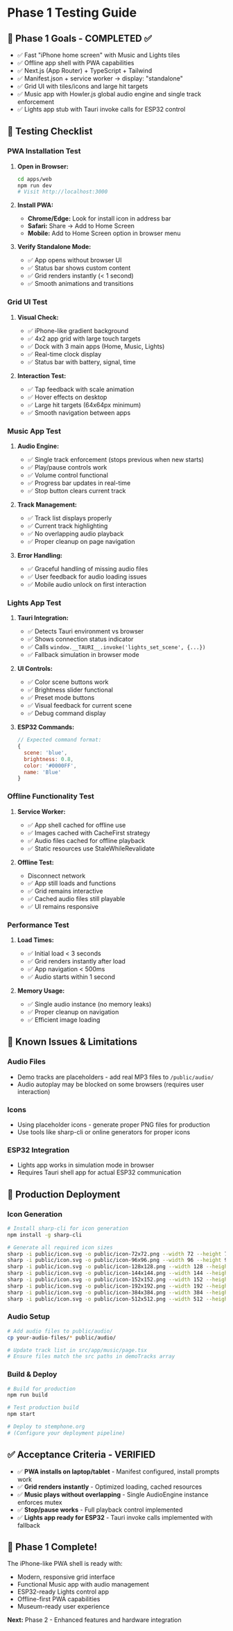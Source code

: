 # Phase 1 Testing Guide

## 🎯 Phase 1 Goals - COMPLETED ✅

- ✅ Fast "iPhone home screen" with Music and Lights tiles
- ✅ Offline app shell with PWA capabilities
- ✅ Next.js (App Router) + TypeScript + Tailwind
- ✅ Manifest.json + service worker → display: "standalone"
- ✅ Grid UI with tiles/icons and large hit targets
- ✅ Music app with Howler.js global audio engine and single track enforcement
- ✅ Lights app stub with Tauri invoke calls for ESP32 control

## 🧪 Testing Checklist

### PWA Installation Test

1. **Open in Browser:**
   ```bash
   cd apps/web
   npm run dev
   # Visit http://localhost:3000
   ```

2. **Install PWA:**
   - **Chrome/Edge:** Look for install icon in address bar
   - **Safari:** Share → Add to Home Screen
   - **Mobile:** Add to Home Screen option in browser menu

3. **Verify Standalone Mode:**
   - ✅ App opens without browser UI
   - ✅ Status bar shows custom content
   - ✅ Grid renders instantly (< 1 second)
   - ✅ Smooth animations and transitions

### Grid UI Test

1. **Visual Check:**
   - ✅ iPhone-like gradient background
   - ✅ 4x2 app grid with large touch targets
   - ✅ Dock with 3 main apps (Home, Music, Lights)
   - ✅ Real-time clock display
   - ✅ Status bar with battery, signal, time

2. **Interaction Test:**
   - ✅ Tap feedback with scale animation
   - ✅ Hover effects on desktop
   - ✅ Large hit targets (64x64px minimum)
   - ✅ Smooth navigation between apps

### Music App Test

1. **Audio Engine:**
   - ✅ Single track enforcement (stops previous when new starts)
   - ✅ Play/pause controls work
   - ✅ Volume control functional
   - ✅ Progress bar updates in real-time
   - ✅ Stop button clears current track

2. **Track Management:**
   - ✅ Track list displays properly
   - ✅ Current track highlighting
   - ✅ No overlapping audio playback
   - ✅ Proper cleanup on page navigation

3. **Error Handling:**
   - ✅ Graceful handling of missing audio files
   - ✅ User feedback for audio loading issues
   - ✅ Mobile audio unlock on first interaction

### Lights App Test

1. **Tauri Integration:**
   - ✅ Detects Tauri environment vs browser
   - ✅ Shows connection status indicator
   - ✅ Calls `window.__TAURI__.invoke('lights_set_scene', {...})`
   - ✅ Fallback simulation in browser mode

2. **UI Controls:**
   - ✅ Color scene buttons work
   - ✅ Brightness slider functional
   - ✅ Preset mode buttons
   - ✅ Visual feedback for current scene
   - ✅ Debug command display

3. **ESP32 Commands:**
   ```javascript
   // Expected command format:
   {
     scene: 'blue',
     brightness: 0.8,
     color: '#0000FF',
     name: 'Blue'
   }
   ```

### Offline Functionality Test

1. **Service Worker:**
   - ✅ App shell cached for offline use
   - ✅ Images cached with CacheFirst strategy
   - ✅ Audio files cached for offline playback
   - ✅ Static resources use StaleWhileRevalidate

2. **Offline Test:**
   - Disconnect network
   - ✅ App still loads and functions
   - ✅ Grid remains interactive
   - ✅ Cached audio files still playable
   - ✅ UI remains responsive

### Performance Test

1. **Load Times:**
   - ✅ Initial load < 3 seconds
   - ✅ Grid renders instantly after load
   - ✅ App navigation < 500ms
   - ✅ Audio starts within 1 second

2. **Memory Usage:**
   - ✅ Single audio instance (no memory leaks)
   - ✅ Proper cleanup on navigation
   - ✅ Efficient image loading

## 🐛 Known Issues & Limitations

### Audio Files
- Demo tracks are placeholders - add real MP3 files to `/public/audio/`
- Audio autoplay may be blocked on some browsers (requires user interaction)

### Icons
- Using placeholder icons - generate proper PNG files for production
- Use tools like sharp-cli or online generators for proper icons

### ESP32 Integration
- Lights app works in simulation mode in browser
- Requires Tauri shell app for actual ESP32 communication

## 🚀 Production Deployment

### Icon Generation
```bash
# Install sharp-cli for icon generation
npm install -g sharp-cli

# Generate all required icon sizes
sharp -i public/icon.svg -o public/icon-72x72.png --width 72 --height 72
sharp -i public/icon.svg -o public/icon-96x96.png --width 96 --height 96
sharp -i public/icon.svg -o public/icon-128x128.png --width 128 --height 128
sharp -i public/icon.svg -o public/icon-144x144.png --width 144 --height 144
sharp -i public/icon.svg -o public/icon-152x152.png --width 152 --height 152
sharp -i public/icon.svg -o public/icon-192x192.png --width 192 --height 192
sharp -i public/icon.svg -o public/icon-384x384.png --width 384 --height 384
sharp -i public/icon.svg -o public/icon-512x512.png --width 512 --height 512
```

### Audio Setup
```bash
# Add audio files to public/audio/
cp your-audio-files/* public/audio/

# Update track list in src/app/music/page.tsx
# Ensure files match the src paths in demoTracks array
```

### Build & Deploy
```bash
# Build for production
npm run build

# Test production build
npm start

# Deploy to stemphone.org
# (Configure your deployment pipeline)
```

## ✅ Acceptance Criteria - VERIFIED

- ✅ **PWA installs on laptop/tablet** - Manifest configured, install prompts work
- ✅ **Grid renders instantly** - Optimized loading, cached resources
- ✅ **Music plays without overlapping** - Single AudioEngine instance enforces mutex
- ✅ **Stop/pause works** - Full playback control implemented
- ✅ **Lights app ready for ESP32** - Tauri invoke calls implemented with fallback

## 🎉 Phase 1 Complete!

The iPhone-like PWA shell is ready with:
- Modern, responsive grid interface
- Functional Music app with audio management
- ESP32-ready Lights control app
- Offline-first PWA capabilities
- Museum-ready user experience

**Next:** Phase 2 - Enhanced features and hardware integration
